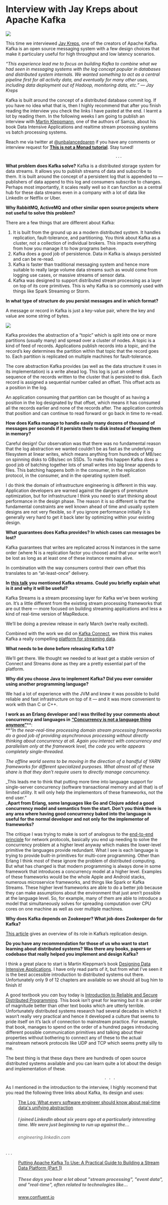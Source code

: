 # Interview with Jay Kreps about Apache Kafka


![](https://miro.medium.com/max/444/1*lRRJqrarJFi5TPtnBm_8hA.jpeg?q=20)

This time we interviewed [Jay Kreps](https://twitter.com/jaykreps), one of the creators of Apache Kafka. Kafka is an open source messaging system with a few design choices that make it particulary useful for high throughput and low latency scenarios.

_“This experience lead me to focus on building Kafka to combine what we had seen in messaging systems with the log concept popular in databases and distributed system internals. We wanted something to act as a central pipeline first for all activity data, and eventually for many other uses, including data deployment out of Hadoop, monitoring data, etc.” — Jay Kreps_

Kafka is built around the concept of a distributed database commit log. If you have no idea what that is, then I highly recommend that after you finish reading the interview you check the links I have pasted at the end. I learnt a lot by reading them.
In the following weeks I am going to publish an interview with [Martin Kleppmann](https://twitter.com/martinkl), one of the authors of Samza, about his book Data Intensive Applications and realtime stream processing systems vs batch processing systems.

Reach me via twitter at [@unbalancedparen](http://twitter.com/unbalancedparen) if you have any comments or interview request for [**This is not a Monad tutorial**](https://medium.com/this-is-not-a-monad-tutorial). Stay tuned!

                                                     ...
       
**What problem does Kafka solve?**
Kafka is a distributed storage system for data streams. It allows you to publish streams of data and subscribe to them. It is built around the concept of a persistent log that is appended to — publishers of data append to this log and consumers subscribe to changes. Perhaps most importantly, it scales really well so it can function as a central hub for these data streams even in a company with a lot of data like LinkedIn or Netflix or Uber.

**Why RabbitMQ, ActiveMQ and other similar open source projects where not useful to solve this problem?**

There are a few things that are different about Kafka:

1.  It is built from the ground up as a modern distributed system. It handles replication, fault-tolerance, and partitioning. You think about Kafka as a cluster, not a collection of individual brokers. This impacts everything from how you manage it to how programs behave.
2.  Kafka does a good job of persistence. Data in Kafka is always persisted and can be re-read.
3.  Kafka is faster than traditional messaging system and hence more suitable to really large volume data streams such as would come from logging use cases, or massive streams of sensor data.
4.  Kafka was designed to support distributed stream processing as a layer on top of its core primitives. This is why Kafka is so commonly used with things like Spark Streaming or Storm.

**In what type of structure do you persist messages and in which format?**

A message or record in Kafka is just a key-value pair, where the key and value are some string of bytes.

![](https://miro.medium.com/max/300/0*4N-FW2mHbx6AsraV.)

Kafka provides the abstraction of a “topic” which is split into one or more partitions (usually many) and spread over a cluster of nodes. A topic is a kind of feed of records. Applications publish records into a topic, and the record’s key determines the partition within that topic that the record goes to. Each partition is replicated on multiple machines for fault-tolerance.

The core abstraction Kafka provides (as well as the data structure it uses in its implementation) is a write ahead log. This log is just an ordered sequence of the records written to the cluster that is persisted to disk. Each record is assigned a sequential number called an offset. This offset acts as a position in the log.

An application consuming that partition can be thought of as having a position in the log designated by that offset, which means it has consumed all the records earlier and none of the records after. The application controls that position and can continue to read forward or go back in time to re-read.

**How does Kafka manage to handle easily many dozens of thousand of messages per seconds if it persists them to disk instead of keeping them in memory?**

Careful design! Our observation was that there was no fundamental reason that the log abstraction we wanted couldn’t be as fast as the underlying filesystem at linear writes, which means anything from hundreds of MB/sec on spinning disks to GBs/sec on SSDs. To make this happen Kafka does a good job of batching together lots of small writes into big linear appends to files. This batching happens both in the consumer, in the replication protocol, in the consumer, and in the operating system itself.

I do think the domain of infrastructure engineering is different in this way. Application developers are warned against the dangers of premature optimization, but for infrastructure I think you need to start thinking about performance in the design phase. The reason it is so different is that the fundamental constraints are well known ahead of time and usually system designs are not very flexible, so if you ignore performance initially it is generally very hard to get it back later by optimizing within your existing design.

**What guarantees does Kafka provides? In which cases can messages be lost?**

Kafka guarantees that writes are replicated across N instances in the same order (where N is a replication factor you choose) and that your write won’t be lost as long as at least one of these instance remains alive.

In combination with the way consumers control their own offset this translates to an “at-least-once” delivery.

**In** [**this talk**](https://youtu.be/9RMOc0SwRro) **you mentioned Kafka streams. Could you briefly explain what is it and why it will be useful?**

Kafka Streams is a stream processing layer for Kafka we’ve been working on. It’s a little different from the existing stream processing frameworks that are out there — more focused on building streaming applications and less a kind of real-time version of MapReduce.

We’ll be doing a preview release in early March (we’re really excited).

Combined with the work we did on [Kafka Connect](http://www.confluent.io/blog/announcing-kafka-connect-building-large-scale-low-latency-data-pipelines), we think this makes Kafka a really compelling [platform for streaming data](http://www.confluent.io/blog/stream-data-platform-1/).

**What needs to be done before releasing Kafka 1.0?**

We’ll get there. We thought we needed to at least get a stable version of Connect and Streams done as they are a pretty essential part of the platform.

**Why did you choose Java to implement Kafka? Did you ever consider using another programming language?**

We had a lot of experience with the JVM and knew it was possible to build reliable and fast infrastructure on top of it — and it was more convenient to work with than C or C++.

**I work as an Erlang developer and I was thrilled by your comments about concurrency and languages in** [**“Concurrency is not a language thing anymore”**](http://blog.empathybox.com/post/90318905473/concurrency-is-not-a-language-thing-anymore)**:  
**_“In the near-real-time processing domain stream processing frameworks do a good job of providing asynchronous processing without directly thinking about concurrency at all. Again you interact with concurrency and parallelism only at the framework level, the code you write appears completely single-threaded._

_The offline world seems to be moving in the direction of a handful of YARN frameworks for different specialized purposes. What almost all of these share is that they don’t require users to directly manage concurrency._

_This leads me to think that putting more time into language support for single-server concurrency (software transactional memory and all that) is of limited utility. It will only help the implementors of these frameworks, not the end user.”  
_**Apart from Erlang, some languages like Go and Clojure added a good concurrency model and semantics from the start. Don’t you think there is any area where having good concurrency baked into the language is useful for the normal developer and not only for the implementor of frameworks?**

The critique I was trying to make is sort of analogous to the [end-to-end principle](https://en.wikipedia.org/wiki/End-to-end_principle) for network protocols, basically you end up needing to solve the concurrency problem at a higher level anyway which makes the lower-level primitive the languages provide redundant. What I see is each language is trying to provide built-in primitives for multi-core programming. Other than Erlang I think most of these ignore the problem of distributed computing. But what has changed is that modern programming is always done in some framework that introduces a concurrency model at a higher level. Examples of these frameworks would be the whole Apple and Android stacks, numerous microservice frameworks, and things like Spark or Kafka Streams. These higher level frameworks are able to do a better job because they can make assumptions about the environment that just aren’t possible at the language level. So, for example, many of them are able to introduce a model that simultaneously solves for spreading computation over CPU cores on one machine as well as over multiple machines.

**Why does Kafka depends on Zookeeper? What job does Zookeeper do for Kafka?**

[This article](http://www.confluent.io/blog/distributed-consensus-reloaded-apache-zookeeper-and-replication-in-kafka) gives an overview of its role in Kafka’s replication design.

**Do you have any recommendation for those of us who want to start learning about distributed systems? Was there any books, papers or codebase that really helped you implement and design Kafka?**

I think a great place to start is Martin Kleppman’s book [Designing Data Intensive Applications](http://shop.oreilly.com/product/0636920032175.do?cmp=af-strata-books-videos-product_cj_9781491903094_%25zp). I have only read parts of it, but from what I’ve seen it is the best accessible introduction to distributed systems out there. Unfortunately only 9 of 12 chapters are available so we should all bug him to finish it!

A good textbook you _can_ buy today is [Introduction to Reliable and Secure Distributed Programming](http://www.amazon.com/Introduction-Reliable-Secure-Distributed-Programming/dp/3642152597). This book isn’t great for learning but it is an order of magnitude better than other text books which are utterly terrible. Unfortunately distributed systems research had several decades in which it wasn’t really very practical and hence it developed a culture that seems to pride itself on it’s lack of connection to mainstream practice. For example, that book, manages to spend on the order of a hundred pages introducing different possible communication primitives and talking about their properties without bothering to connect any of these to the actual mainstream network protocols like UDP and TCP which seems pretty silly to me.

The best thing is that these days there are hundreds of open source distributed systems available and you can learn quite a lot about the design and implementation of these.

                                                . . .
 As I mentioned in the introduction to the interview, I highly recomend that you read the following three links about Kafka, its design and uses:

>[ The Log: What every software engineer should know about real-time data's unifying abstraction](https://engineering.linkedin.com/distributed-systems/log-what-every-software-engineer-should-know-about-real-time-datas-unifying)
>##### I joined LinkedIn about six years ago at a particularly interesting time. We were just beginning to run up against the…
>###### engineering.linkedin.com

   . . .

>[Putting Apache Kafka To Use: A Practical Guide to Building a Stream Data Platform (Part 1)](http://www.confluent.io/blog/stream-data-platform-1/)
>##### These days you hear a lot about "stream processing", "event data", and "real-time", often related to technologies like…
>www.confluent.io


